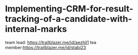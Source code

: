 # Implementing-CRM-for-result-tracking-of-a-candidate-with-internal-marks
team lead: https://trailblazer.me/id/aezhil1
tea member:https://trailblazer.me/id/stabi23
